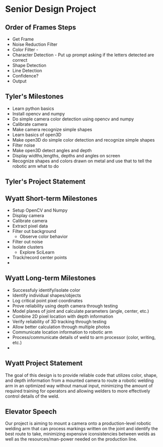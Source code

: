 # Senior Design Project


## Order of Frames Steps
- Get Frame
- Noise Reduction Filter
- Color Filter - 
- Character Detection - Put up prompt asking if the letters detected are correct
- Shape Detection
- Line Detection
- Confidence?
- Output

## Tyler's Milestones
- Learn python basics
- Install opencv and numpy
- Do simple camera color detection using opencv and numpy
- Calibrate camera
- Make camera recognize simple shapes
- Learn basics of open3D
- Make open3D do simple color detection and recognize simple shapes
- Filter noise
- Make open3D detect angles and depth
- Display widths,lengths, depths and angles on screen
- Recognize shapes and colors drawn on metal and use that to tell the robotic arm what to do

## Tyler's Project Statement


## Wyatt Short-term Milestones
- Setup OpenCV and Numpy
- Display camera
- Calibrate camera
- Extract pixel data 
- Filter out background
    - Observe color behavior
- Filter out noise
- Isolate clusters
    - Explore SciLearn
- Track/record center points
- 

## Wyatt Long-term Milestones
- Successfuly identify/isolate color
- Identify individual shapes/objects
- Log critical point pixel coordinates
- Prove reliability using depth camera through testing
- Model planes of joint and calculate parameters (angle, center, etc.)
- Combine 2D pixel location with depth information
- Verify reliability of 3D tracking through testing
- Allow better calculation through multiple photos
- Communicate location information to robotic arm
- Process/communicate details of weld to arm processor (color, writing, etc.)
-

## Wyatt Project Statement
The goal of this design is to provide reliable code that utilizes color, shape, 
and depth information from a mounted camera to route a robotic welding arm in an 
optimized way without manual input, minimizing the amount of required training for 
operators and allowing welders to more effectively control details of the weld.

## Elevator Speech 
Our project is aiming to mount a camera onto a production-level robotic welding arm 
that can process markings written on the joint and identify the best route to take, 
minimizing expensive iconsistencies between welds as well as the resources/man-power 
needed on the production line.
